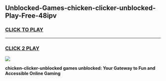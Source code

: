 
## Unblocked-Games-chicken-clicker-unblocked-Play-Free-48ipv
<h3>
<a href="https://premium76.site?title=chicken-clicker-unblocked&ref=18A1">CLICK TO PLAY</a></h3>
<hr>

<h3>
<a href="https://premium76.site?title=chicken-clicker-unblocked&ref=18A1">CLICK 2 PLAY</a>
  
</h3>

<a href="https://premium76.site?title=chicken-clicker-unblocked&ref=18A1"><img src="https://clearcache.store/games.png"></a>


**chicken-clicker-unblocked games unblocked: Your Gateway to Fun and Accessible Online Gaming**
